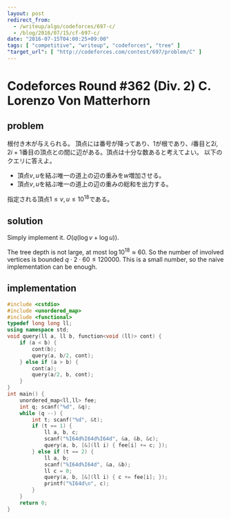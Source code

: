 ```yaml
---
layout: post
redirect_from:
  - /writeup/algo/codeforces/697-c/
  - /blog/2016/07/15/cf-697-c/
date: "2016-07-15T04:00:25+09:00"
tags: [ "competitive", "writeup", "codeforces", "tree" ]
"target_url": [ "http://codeforces.com/contest/697/problem/C" ]
---
```


# Codeforces Round #362 (Div. 2) C. Lorenzo Von Matterhorn

## problem

根付き木が与えられる。
頂点には番号が降ってあり、$1$が根であり、$i$番目と$2i, 2i+1$番目の頂点との間に辺がある。頂点は十分な数あると考えてよい。
以下のクエリに答えよ。

-   頂点$v, u$を結ぶ唯一の道上の辺の重みを$w$増加させる。
-   頂点$v, u$を結ぶ唯一の道上の辺の重みの総和を出力する。

指定される頂点$1 \le v, u \le 10^{18}$である。

## solution

Simply implement it. $O(q (\log v + \log u))$.

The tree depth is not large, at most $\log 10^{18} \approx 60$.
So the number of involved vertices is bounded $q \cdot 2 \cdot 60 \le 120000$.
This is a small number, so the naive implementation can be enough.

## implementation

``` c++
#include <cstdio>
#include <unordered_map>
#include <functional>
typedef long long ll;
using namespace std;
void query(ll a, ll b, function<void (ll)> cont) {
    if (a < b) {
        cont(b);
        query(a, b/2, cont);
    } else if (a > b) {
        cont(a);
        query(a/2, b, cont);
    }
}
int main() {
    unordered_map<ll,ll> fee;
    int q; scanf("%d", &q);
    while (q --) {
        int t; scanf("%d", &t);
        if (t == 1) {
            ll a, b, c;
            scanf("%I64d%I64d%I64d", &a, &b, &c);
            query(a, b, [&](ll i) { fee[i] += c; });
        } else if (t == 2) {
            ll a, b;
            scanf("%I64d%I64d", &a, &b);
            ll c = 0;
            query(a, b, [&](ll i) { c += fee[i]; });
            printf("%I64d\n", c);
        }
    }
    return 0;
}
```
